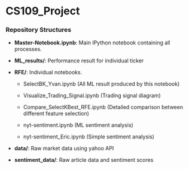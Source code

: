 
# CS109_Project 

### Repository Structures

* **Master-Notebook.ipynb**: Main IPython notebook containing all processes.

* **ML_results/**: Performance result for individual ticker

* **RFE/**: Individual notebooks.

    - SelectBK_Yvan.ipynb (All ML result produced by this notebook)
    
    - Visualize_Trading_Signal.ipynb (Trading signal diagram)
    
    - Compare_SelectKBest_RFE.ipynb (Detailed comparison between different feature selection)
    
    - nyt-sentiment.ipynb (ML sentiment analysis)
    
    - nyt-sentiment_Eric.ipynb (Simple sentiment analysis)

* **data/**: Raw market data using yahoo API

* **sentiment_data/**: Raw article data and sentiment scores


